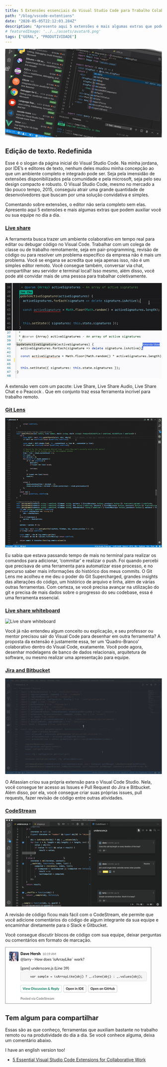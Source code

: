 ```yaml
---
title: 5 Extensões essenciais do Visual Studio Code para Trabalho Colaborativo
path: "/blog/vscode-extentions"
date: "2020-05-05T22:12:03.284Z"
description: "Apresento aqui 5 extensões e mais algumas extras que podem auxiliar você ou sua equipe no dia a dia."
# featuredImage: '../../assets/avatar6.png'
tags: ["GERAL", "PRODUTIVIDADE"]
---
```


![Visual Studio Extentions](./vscode-base.jpg)

## Edição de texto. Redefinida

Esse é o slogan da página inicial do Visual Studio Code. Na minha jordana, por IDE’s e editores de texto, nenhum deles mudou minha concepção ao que um ambiente completo e integrado pode ser. Seja pela imensidão de extensões disponibilizados pela comunidade e pela microsoft, seja pelo seu design compacto e robusto. O Visual Studio Code, mesmo no mercado a tão pouco tempo, 2015, conseguiu atrair uma grande quantidade de desenvolvedores que buscam por uma solução convidativa e simples.

Comentando sobre extensões, o editor não seria completo sem elas. Apresento aqui 5 extensões e mais algumas extras que podem auxiliar você ou sua equipe no dia a dia.

### [Live share](https://marketplace.visualstudio.com/items?itemName=MS-vsliveshare.vsliveshare-pack)

A ferramenta busca trazer um ambiente colaborativo em tempo real para editar ou debugar código no Visual Code. Trabalhar com um colega de classe ou de trabalho remotamente, seja em pair-programming, revisão de código ou para resolver um problema específico da empresa não é mais um problema. Você se engana se acredita que seja apenas isso, não é um simples editor remoto. Você consegue também, conversar via chat, compartilhar seu servidor e terminal local! Isso mesmo, além disso, você pode até convidar mais de uma pessoa para trabalhar coletivamente.

![Live Share](./liveshare.gif)

A extensão vem com um pacote: Live Share, Live Share Audio, Live Share Chat e o Peacock . Que em conjunto traz essa ferramenta incrível para trabalho remoto.

### [Git Lens](https://marketplace.visualstudio.com/items?itemName=eamodio.gitlens)

![Git lens](./gitlens.gif)

Eu sabia que estava passando tempo de mais no terminal para realizar os comandos para adicionar, ‘commitar’ e realizar o push. Foi quando percebi que precisava de uma ferramenta para automatizar esse processo, e no percurso saber mais informações do histórico dos meus commits. O Git Lens me acolheu e me deu o poder do Git Supercharged, grandes insights das alterações do código, um histórico de arquivo e linha, além de várias outras ferramentas. Com certeza, se você precisa avançar na utilização do git e precisa de mais dados sobre o progresso do seu codebase, essa é uma ferramenta essencial.

### [Live share whiteboard](https://marketplace.visualstudio.com/items?itemName=MS-vsliveshare.vsliveshare-pack)

![Live share whiteboard](./live-share-whiteboard.gif)

Você já não entendeu algum conceito ou explicação, e seu professor ou mentor precisou sair do Visual Code para desenhar em outra ferramenta? A proposta da extensão é justamente essa, ter um ‘Quadro-Branco’ colaborativo dentro do Visual Code, exatamente. Você pode agora, desenhar modelagens de banco de dados relacionais, arquitetura de software, ou mesmo realizar uma apresentação para equipe.

### [Jira and Bitbucket](https://marketplace.visualstudio.com/items?itemName=Atlassian.atlascode)

![Jira and Bitbucket](./jira-bitbucket.gif)

O Atlassian criou sua própria extensão para o Visual Code Studio. Nela, você consegue ter acesso as Issues e Pull Request do Jira e Bitbucket. Além disso, por ela, você consegue criar suas próprias issues, pull requests, fazer revisão de código entre outras atividades.

### [CodeStream](https://marketplace.visualstudio.com/items?itemName=CodeStream.codestream)

![CodeStream](./codestream.gif)

A revisão de código ficou mais fácil com o CodeStream, ele permite que você adicione comentários do código de algum integrante da sua equipe e encaminhar diretamente para o Slack e Gitbucket.

Você consegue discutir blocos de código com sua equipe, deixar perguntas ou comentários em formato de marcação.

![Slack Share](./slack-share.png)

## Tem algum para compartilhar

Essas são as que conheço, ferramentas que auxiliam bastante no trabalho remoto ou na produtividade do dia a dia. Se você conhece alguma, deixa um comentário abaixo.

I have an english version too!

- [5 Essential Visual Studio Code Extensions for Collaborative Work](https://dev.to/dheyson/5-essential-visual-studio-code-extensions-for-collaborative-work-59ba)
